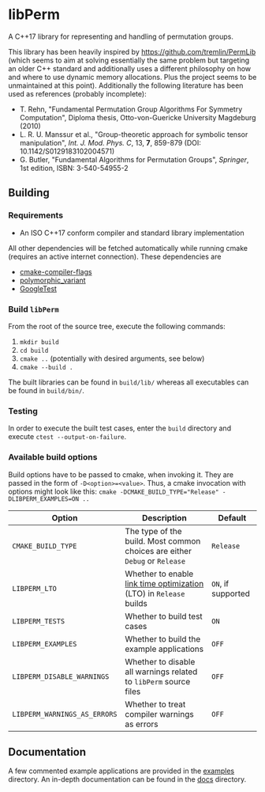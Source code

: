 # libPerm

A C++17 library for representing and handling of permutation groups.

This library has been heavily inspired by https://github.com/tremlin/PermLib (which seems to aim at solving essentially the same problem but targeting
an older C++ standard and additionally uses a different philosophy on how and where to use dynamic memory allocations. Plus the project seems to be
unmaintained at this point). Additionally the following literature has been used as references (probably incomplete):
- T. Rehn, "Fundamental Permutation Group Algorithms For Symmetry Computation", Diploma thesis, Otto-von-Guericke University Magdeburg (2010)
- L. R. U. Manssur et al., "Group-theoretic approach for symbolic tensor manipulation", _Int. J. Mod. Phys. C_, 13, **7**, 859-879 (DOI: 10.1142/S0129183102004571)
- G. Butler, "Fundamental Algorithms for Permutation Groups", _Springer_, 1st edition, ISBN: 3-540-54955-2

## Building

### Requirements

- An ISO C++17 conform compiler and standard library implementation

All other dependencies will be fetched automatically while running cmake (requires an active internet connection). These dependencies are
- [cmake-compiler-flags](https://github.com/Krzmbrzl/cmake-compiler-flags)
- [polymorphic\_variant](https://github.com/Krzmbrzl/polymorphic_variant)
- [GoogleTest](https://github.com/google/googletest)


### Build `libPerm`

From the root of the source tree, execute the following commands:
1. `mkdir build`
2. `cd build`
3. `cmake ..` (potentially with desired arguments, see below)
4. `cmake --build .`

The built libraries can be found in `build/lib/` whereas all executables can be found in `build/bin/`.


### Testing

In order to execute the built test cases, enter the `build` directory and execute `ctest --output-on-failure`.


### Available build options

Build options have to be passed to cmake, when invoking it. They are passed in the form of `-D<option>=<value>`. Thus, a cmake invocation with options
might look like this: `cmake -DCMAKE_BUILD_TYPE="Release" -DLIBPERM_EXAMPLES=ON ..`

| **Option** | **Description** | **Default** |
| ---------- | --------------- | ----------- |
| `CMAKE_BUILD_TYPE` | The type of the build. Most common choices are either `Debug` or `Release` | `Release` |
| `LIBPERM_LTO` | Whether to enable [link time optimization](http://johanengelen.github.io/ldc/2016/11/10/Link-Time-Optimization-LDC.html) (LTO) in `Release` builds | `ON`, if supported |
| `LIBPERM_TESTS` | Whether to build test cases | `ON` |
| `LIBPERM_EXAMPLES` | Whether to build the example applications | `OFF` |
| `LIBPERM_DISABLE_WARNINGS` | Whether to disable all warnings related to `libPerm` source files | `OFF` |
| `LIBPERM_WARNINGS_AS_ERRORS` | Whether to treat compiler warnings as errors | `OFF` |


## Documentation

A few commented example applications are provided in the [examples](./examples/) directory. An in-depth documentation can be found in the
[docs](./docs/) directory.

